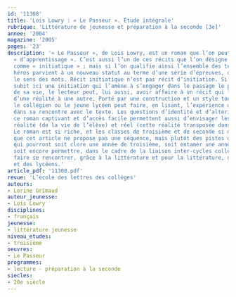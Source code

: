 ```yaml
---
id: '11308'
title: 'Lois Lowry : « Le Passeur ». Étude intégrale'
rubrique: 'Littérature de jeunesse et préparation à la seconde [3e]'
annee: '2004'
magazine: '2005'
pages: '23'
description: '« Le Passeur », de Lois Lowry, est un roman que l’on peut qualifier
  « d’apprentissage ». C’est aussi l’un de ces récits que l’on désigne volontiers
  comme « initiatique » ; mais si l’on qualifie ainsi l’ensemble des textes où le
  héros parvient à un nouveau statut au terme d’une série d’épreuves, on en oublie
  le sens des mots. Récit initiatique n’est pas récit d’initiation. Si le personnage
  subit ici une initiation qui l’amène à s’engager dans le passage le plus important
  de sa vie, le lecteur peut, lui aussi, avoir affaire à un récit qui le fait transiter
  d’une réalité à une autre. Porté par une construction et un style tout particuliers,
  le collégien ou le jeune lycéen peut faire, en lisant, l’expérience d’une initiation
  dans sa rencontre avec le texte. Les questions d’identité et d’altérité en jeu dans
  ce roman captivant et d’accès facile permettent aussi d’envisager les liens qu’entretiennent
  réalité (de la vie de l’élève) et réel (cette réalité transposée dans la littérature).
  Le roman est si riche, et les classes de troisième et de seconde si différentes,
  que cet article ne propose pas une séquence, mais plutôt des pistes d’étude de l’œuvre
  qui pourront soit clore une année de troisième, soit entamer une année de seconde,
  soit encore permettre, dans le cadre de la liaison inter-cycles collège-lycée, de
  faire se rencontrer, grâce à la littérature et pour la littérature, des collégiens
  et des lycéens.'
article_pdf: '11308.pdf'
revue: 'L’école des lettres des collèges'
auteurs:
- Lorine Grimaud
auteur_jeunesse:
- Lois Lowry
disciplines:
- français
jeunesse:
- littérature jeunesse
niveau_etudes:
- troisième
oeuvres:
- Le Passeur
programmes:
- lecture - préparation à la seconde
siecles:
- 20e siècle
---
```

